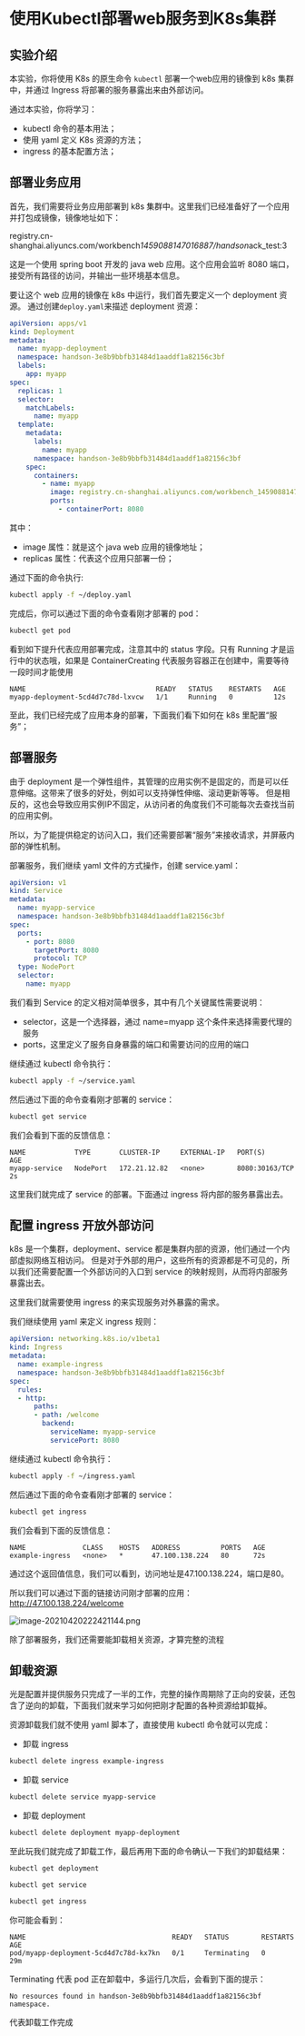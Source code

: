 # 使用Kubectl部署web服务到K8s集群


<!--more-->

## 实验介绍

本实验，你将使用 K8s 的原生命令 `kubectl` 部署一个web应用的镜像到 k8s 集群中，并通过 Ingress 将部署的服务暴露出来由外部访问。

通过本实验，你将学习：

- kubectl 命令的基本用法；
- 使用 yaml 定义 K8s 资源的方法；
- ingress 的基本配置方法；



## 部署业务应用

首先，我们需要将业务应用部署到 k8s 集群中。这里我们已经准备好了一个应用并打包成镜像，镜像地址如下：

registry.cn-shanghai.aliyuncs.com/workbench*1459088147016887/handson*ack_test:3

这是一个使用 spring boot 开发的 java web 应用。这个应用会监听 8080 端口，接受所有路径的访问，并输出一些环境基本信息。

要让这个 web 应用的镜像在 k8s 中运行，我们首先要定义一个 deployment 资源。
通过创建`deploy.yaml`来描述 deployment 资源：

```yaml
apiVersion: apps/v1
kind: Deployment
metadata:
  name: myapp-deployment
  namespace: handson-3e8b9bbfb31484d1aaddf1a82156c3bf
  labels:
    app: myapp
spec:
  replicas: 1
  selector:
    matchLabels:
      name: myapp
  template:
    metadata:
      labels:
        name: myapp
      namespace: handson-3e8b9bbfb31484d1aaddf1a82156c3bf
    spec:
      containers:
        - name: myapp
          image: registry.cn-shanghai.aliyuncs.com/workbench_1459088147016887/handson_ack_test:3
          ports:
            - containerPort: 8080
```

其中：

- image 属性：就是这个 java web 应用的镜像地址；
- replicas 属性：代表这个应用只部署一份；

通过下面的命令执行:

```bash
kubectl apply -f ~/deploy.yaml
```

完成后，你可以通过下面的命令查看刚才部署的 pod：

```bash
kubectl get pod
```

看到如下提升代表应用部署完成，注意其中的 status 字段。只有 Running 才是运行中的状态哦，如果是 ContainerCreating 代表服务容器正在创建中，需要等待一段时间才能使用

```console
NAME                                READY   STATUS    RESTARTS   AGE
myapp-deployment-5cd4d7c78d-lxvcw   1/1     Running   0          12s
```

至此，我们已经完成了应用本身的部署，下面我们看下如何在 k8s 里配置“服务”；

## 部署服务

由于 deployment 是一个弹性组件，其管理的应用实例不是固定的，而是可以任意伸缩。这带来了很多的好处，例如可以支持弹性伸缩、滚动更新等等。
但是相反的，这也会导致应用实例IP不固定，从访问者的角度我们不可能每次去查找当前的应用实例。

所以，为了能提供稳定的访问入口，我们还需要部署“服务”来接收请求，并屏蔽内部的弹性机制。

部署服务，我们继续 yaml 文件的方式操作，创建 service.yaml：

```yaml
apiVersion: v1
kind: Service
metadata:
  name: myapp-service
  namespace: handson-3e8b9bbfb31484d1aaddf1a82156c3bf
spec:
  ports:
    - port: 8080
      targetPort: 8080
      protocol: TCP
  type: NodePort
  selector:
    name: myapp
```

我们看到 Service 的定义相对简单很多，其中有几个关键属性需要说明：

- selector，这是一个选择器，通过 name=myapp 这个条件来选择需要代理的服务
- ports，这里定义了服务自身暴露的端口和需要访问的应用的端口

继续通过 kubectl 命令执行：

```bash
kubectl apply -f ~/service.yaml
```

然后通过下面的命令查看刚才部署的 service：

```bash
kubectl get service
```

我们会看到下面的反馈信息：

```console
NAME            TYPE       CLUSTER-IP     EXTERNAL-IP   PORT(S)          AGE
myapp-service   NodePort   172.21.12.82   <none>        8080:30163/TCP   2s
```

这里我们就完成了 service 的部署。下面通过 ingress 将内部的服务暴露出去。

## 配置 ingress 开放外部访问

k8s 是一个集群，deployment、service 都是集群内部的资源，他们通过一个内部虚拟网络互相访问。
但是对于外部的用户，这些所有的资源都是不可见的，所以我们还需要配置一个外部访问的入口到 service 的映射规则，从而将内部服务暴露出去。

这里我们就需要使用 ingress 的来实现服务对外暴露的需求。

我们继续使用 yaml 来定义 ingress 规则：

```yaml
apiVersion: networking.k8s.io/v1beta1
kind: Ingress
metadata:
  name: example-ingress
  namespace: handson-3e8b9bbfb31484d1aaddf1a82156c3bf
spec:
  rules:
  - http:
      paths:
      - path: /welcome
        backend:
          serviceName: myapp-service
          servicePort: 8080
```

继续通过 kubectl 命令执行：

```bash
kubectl apply -f ~/ingress.yaml
```

然后通过下面的命令查看刚才部署的 service：

```bash
kubectl get ingress
```

我们会看到下面的反馈信息：

```console
NAME              CLASS    HOSTS   ADDRESS          PORTS   AGE
example-ingress   <none>   *       47.100.138.224   80      72s
```

通过这个返回值信息，我们可以看到，访问地址是47.100.138.224，端口是80。

所以我们可以通过下面的链接访问刚才部署的应用：http://47.100.138.224/welcome

![image-20210420222421144.png](./images/image-20210420222421144.png)

除了部署服务，我们还需要能卸载相关资源，才算完整的流程

## 卸载资源

光是配置并提供服务只完成了一半的工作，完整的操作周期除了正向的安装，还包含了逆向的卸载，下面我们就来学习如何把刚才配置的各种资源给卸载掉。

资源卸载我们就不使用 yaml 脚本了，直接使用 kubectl 命令就可以完成：

- 卸载 ingress

```bash
kubectl delete ingress example-ingress
```

- 卸载 service

```bash
kubectl delete service myapp-service
```

- 卸载 deployment

```bash
kubectl delete deployment myapp-deployment
```

至此玩我们就完成了卸载工作，最后再用下面的命令确认一下我们的卸载结果：

```bash
kubectl get deployment
```

```bash
kubectl get service
```

```bash
kubectl get ingress
```

你可能会看到：

```console
NAME                                    READY   STATUS        RESTARTS   AGE
pod/myapp-deployment-5cd4d7c78d-kx7kn   0/1     Terminating   0          29m
```

Terminating 代表 pod 正在卸载中，多运行几次后，会看到下面的提示：

```console
No resources found in handson-3e8b9bbfb31484d1aaddf1a82156c3bf namespace.
```

代表卸载工作完成
